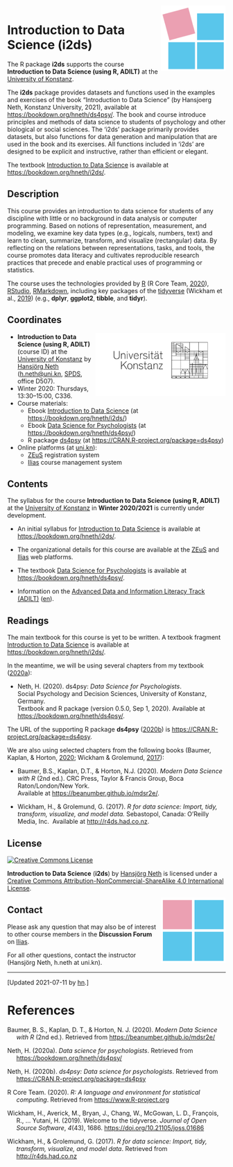 
<!-- README.md is generated from README.Rmd. Please edit the .Rmd file. -->
<!-- badges: start: -->
<!-- badges: end. -->
<!-- i2ds logo: -->
<!-- ![](i2ds_logo_1.png) -->

<a href="https://www.spds.uni-konstanz.de/">
<img src = "./inst/images/i2ds_logo_1.png" alt = "i2ds" align = "right" width = "150" style = "width: 150px; float: right; border:15;"/>
</a>

# Introduction to Data Science (i2ds)

The R package **i2ds** supports the course **Introduction to Data
Science (using R, ADILT)** at the [University of
Konstanz](https://www.uni-konstanz.de/en/).

<!-- From package description: -->

The **i2ds** package provides datasets and functions used in the
examples and exercises of the book “Introduction to Data Science” (by
Hansjoerg Neth, Konstanz University, 2021), available at
<a href="https://bookdown.org/hneth/ds4psy/" class="uri">https://bookdown.org/hneth/ds4psy/</a>.
The book and course introduce principles and methods of data science to
students of psychology and other biological or social sciences. The
‘i2ds’ package primarily provides datasets, but also functions for data
generation and manipulation that are used in the book and its exercises.
All functions included in ‘i2ds’ are designed to be explicit and
instructive, rather than efficient or elegant.

The textbook [Introduction to Data
Science](https://bookdown.org/hneth/i2ds/) is available at
<a href="https://bookdown.org/hneth/i2ds/" class="uri">https://bookdown.org/hneth/i2ds/</a>.

## Description

<!-- Abstract: [2020-09-17]  -->
<!-- Contents: -->

This course provides an introduction to data science for students of any
discipline with little or no background in data analysis or computer
programming. Based on notions of representation, measurement, and
modeling, we examine key data types (e.g., logicals, numbers, text) and
learn to clean, summarize, transform, and visualize (rectangular) data.
By reflecting on the relations between representations, tasks, and
tools, the course promotes data literacy and cultivates reproducible
research practices that precede and enable practical uses of programming
or statistics.

<!-- Tools/technology: -->

The course uses the technologies provided by
[R](https://www.r-project.org/) (R Core Team, [2020](#ref-R-base)),
[RStudio](https://rstudio.com/),
[RMarkdown](https://rmarkdown.rstudio.com/), including key packages of
the [tidyverse](https://www.tidyverse.org/) (Wickham et al.,
[2019](#ref-tidyverse)) (e.g., **dplyr**, **ggplot2**, **tibble**, and
**tidyr**).

## Coordinates

<!-- uni.kn logo and link: -->
<!-- ![](./inst/images/uniKn_logo.png) -->

<a href = "https://www.uni-konstanz.de/en/">
<img src = "./inst/images/uniKn_logo.png" alt = "uni.kn" align = "right" width = "300px" style = "width: 300px; float: right; border: 20px;"/>
<!-- <img src = "./inst/images/uniKn_logo_s.png" alt = "uni.kn" style = "float: right; border:20;"/> -->
</a>

<!-- Winter 2020/2021: -->

-   **Introduction to Data Science (using R, ADILT)** (course ID) at the
    [University of Konstanz](https://www.uni-konstanz.de/en/) by
    [Hansjörg Neth](https://neth.de/)
    (<a href="mailto:h.neth@uni.kn" class="email">h.neth@uni.kn</a>,
    [SPDS](https://www.spds.uni-konstanz.de/), office D507).
-   Winter 2020: Thursdays, 13:30–15:00, C336.
-   Course materials:
    -   Ebook [Introduction to Data
        Science](https://bookdown.org/hneth/i2ds/) (at
        <a href="https://bookdown.org/hneth/i2ds/" class="uri">https://bookdown.org/hneth/i2ds/</a>)
    -   Ebook [Data Science for
        Psychologists](https://bookdown.org/hneth/ds4psy/) (at
        <a href="https://bookdown.org/hneth/ds4psy/" class="uri">https://bookdown.org/hneth/ds4psy/</a>)
    -   R package [ds4psy](https://CRAN.R-project.org/package=ds4psy)
        (at
        <a href="https://CRAN.R-project.org/package=ds4psy" class="uri">https://CRAN.R-project.org/package=ds4psy</a>)
-   Online platforms (at [uni.kn](https://www.uni-konstanz.de/en/)):
    -   [ZEuS](https://zeus.uni-konstanz.de:443/hioserver/pages/startFlow.xhtml?_flowId=detailView-flow&unitId=86706&periodId=181)
        registration system  
    -   [Ilias](https://ilias.uni-konstanz.de/ilias/goto_ilias_uni_crs_1077339.html)
        course management system

<!-- Add blank line. -->

## Contents

The syllabus for the course **Introduction to Data Science (using R,
ADILT)** at the [University of
Konstanz](https://www.uni-konstanz.de/en/) in **Winter 2020/2021** is
currently under development.

-   An initial syllabus for [Introduction to Data
    Science](https://bookdown.org/hneth/i2ds/) is available at
    <a href="https://bookdown.org/hneth/i2ds/" class="uri">https://bookdown.org/hneth/i2ds/</a>.

-   The organizational details for this course are available at the
    [ZEuS](https://zeus.uni-konstanz.de:443/hioserver/pages/startFlow.xhtml?_flowId=detailView-flow&unitId=86706&periodId=181)
    and
    [Ilias](https://ilias.uni-konstanz.de/ilias/goto_ilias_uni_crs_1077339.html)
    web platforms.

-   The textbook [Data Science for
    Psychologists](https://bookdown.org/hneth/ds4psy/) is available at
    <a href="https://bookdown.org/hneth/ds4psy/" class="uri">https://bookdown.org/hneth/ds4psy/</a>.

-   Information on the [Advanced Data and Information Literacy Track
    (ADILT)](https://www.uni-konstanz.de/lehren/adilt-projekt/)
    ([en](https://www.uni-konstanz.de/en/teaching/adilt/)).

<!-- Add blank line. -->

## Readings

The main textbook for this course is yet to be written. A textbook
fragment [Introduction to Data
Science](https://bookdown.org/hneth/i2ds/) is available at
<a href="https://bookdown.org/hneth/i2ds/" class="uri">https://bookdown.org/hneth/i2ds/</a>.

In the meantime, we will be using several chapters from my textbook
([2020](#ref-ds4psyBook)[a](#ref-ds4psyBook)):

-   Neth, H. (2020). ds4psy: *Data Science for Psychologists*.  
    Social Psychology and Decision Sciences, University of Konstanz,
    Germany.  
    Textbook and R package (version 0.5.0, Sep 1, 2020). Available at
    <a href="https://bookdown.org/hneth/ds4psy/" class="uri">https://bookdown.org/hneth/ds4psy/</a>.

The URL of the supporting R package **ds4psy**
([2020](#ref-R-ds4psy)[b](#ref-R-ds4psy)) is
<a href="https://CRAN.R-project.org/package=ds4psy" class="uri">https://CRAN.R-project.org/package=ds4psy</a>.

We are also using selected chapters from the following books (Baumer,
Kaplan, & Horton, [2020](#ref-mdsr); Wickham & Grolemund,
[2017](#ref-r4ds)):

-   Baumer, B.S., Kaplan, D.T., & Horton, N.J. (2020). *Modern Data
    Science with R* (2nd ed.). CRC Press, Taylor & Francis Group, Boca
    Raton/London/New York.  
    Available at
    <a href="https://beanumber.github.io/mdsr2e/" class="uri">https://beanumber.github.io/mdsr2e/</a>.

-   Wickham, H., & Grolemund, G. (2017). *R for data science: Import,
    tidy, transform, visualize, and model data.* Sebastopol, Canada:
    O’Reilly Media, Inc.  Available at
    <a href="http://r4ds.had.co.nz" class="uri">http://r4ds.had.co.nz</a>.

## License

<!-- (a) Use online image: -->

<a rel="license" href="https://creativecommons.org/licenses/by-nc-sa/4.0/"><img alt="Creative Commons License" style="border-width:0" src="https://i.creativecommons.org/l/by-nc-sa/4.0/88x31.png" /></a>

<!-- (b) Use local image: -->
<!-- <a rel="license" href="https://creativecommons.org/licenses/by-nc-sa/4.0/"><img alt="Creative Commons License" style="border-width:0" src = "./images/CC_BY_NC_SA.png" /></a> -->
<!-- License text:  -->

<span xmlns:dct="http://purl.org/dc/terms/"
property="dct:title">**Introduction to Data Science** (**i2ds**)</span>
by
<a xmlns:cc="http://creativecommons.org/ns#" href="https://neth.de" property="cc:attributionName" rel="cc:attributionURL">Hansjörg
Neth</a> is licensed under a
<a rel="license" href="https://creativecommons.org/licenses/by-nc-sa/4.0/">Creative
Commons Attribution-NonCommercial-ShareAlike 4.0 International
License</a>.

<!-- i2ds logo: -->
<!-- ![](i2ds_logo_2.png) -->

<a href="https://www.spds.uni-konstanz.de/">
<img src = "./inst/images/i2ds_logo_2.png" alt = "i2ds (square)" align = "right" width = "150" style = "width: 150px; float: right; border:15;"/>
</a>

## Contact

Please ask any question that may also be of interest to other course
members in the **Discussion Forum** on
[Ilias](https://ilias.uni-konstanz.de/ilias/goto_ilias_uni_crs_1077339.html).

For all other questions, contact the instructor (Hansjörg Neth, h.neth
at uni.kn).

<!-- Footer: -->

------------------------------------------------------------------------

<!-- Update note: -->

\[Updated 2021-07-11 by [hn](https://neth.de).\]

<!-- Automatic references: -->

# References

<!-- eof. -->

<div id="refs" class="references hanging-indent">

<div id="ref-mdsr">

Baumer, B. S., Kaplan, D. T., & Horton, N. J. (2020). *Modern Data
Science with R* (2nd ed.). Retrieved from
<https://beanumber.github.io/mdsr2e/>

</div>

<div id="ref-ds4psyBook">

Neth, H. (2020a). *Data science for psychologists*. Retrieved from
<https://bookdown.org/hneth/ds4psy/>

</div>

<div id="ref-R-ds4psy">

Neth, H. (2020b). *ds4psy: Data science for psychologists*. Retrieved
from <https://CRAN.R-project.org/package=ds4psy>

</div>

<div id="ref-R-base">

R Core Team. (2020). *R: A language and environment for statistical
computing*. Retrieved from <https://www.R-project.org>

</div>

<div id="ref-tidyverse">

Wickham, H., Averick, M., Bryan, J., Chang, W., McGowan, L. D.,
François, R., … Yutani, H. (2019). Welcome to the tidyverse. *Journal of
Open Source Software*, *4*(43), 1686.
<https://doi.org/10.21105/joss.01686>

</div>

<div id="ref-r4ds">

Wickham, H., & Grolemund, G. (2017). *R for data science: Import, tidy,
transform, visualize, and model data*. Retrieved from
<http://r4ds.had.co.nz>

</div>

</div>
